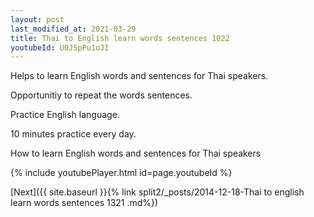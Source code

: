 ```yaml
---
layout: post
last_modified_at: 2021-03-29
title: Thai to English learn words sentences 1022 
youtubeId: UOJSpPu1oJI
---
```

 
 
Helps to learn English words and sentences for Thai speakers.

Opportunitiy to repeat the words sentences. 

Practice English language. 
 
10 minutes practice every day. 
 
How to learn English words and sentences for Thai speakers 
 
{% include youtubePlayer.html id=page.youtubeId %}
 
 
[Next]({{ site.baseurl }}{% link  split2/_posts/2014-12-18-Thai to english learn words sentences 1321 .md%})
 
